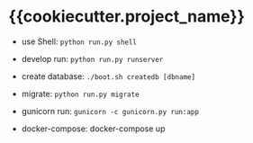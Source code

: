 # {{cookiecutter.project_name}}

- use Shell: `python run.py shell`

- develop run: `python run.py runserver`

- create database: `./boot.sh createdb [dbname]`

- migrate: `python run.py migrate`

- gunicorn run: `gunicorn -c gunicorn.py run:app`

- docker-compose: docker-compose up